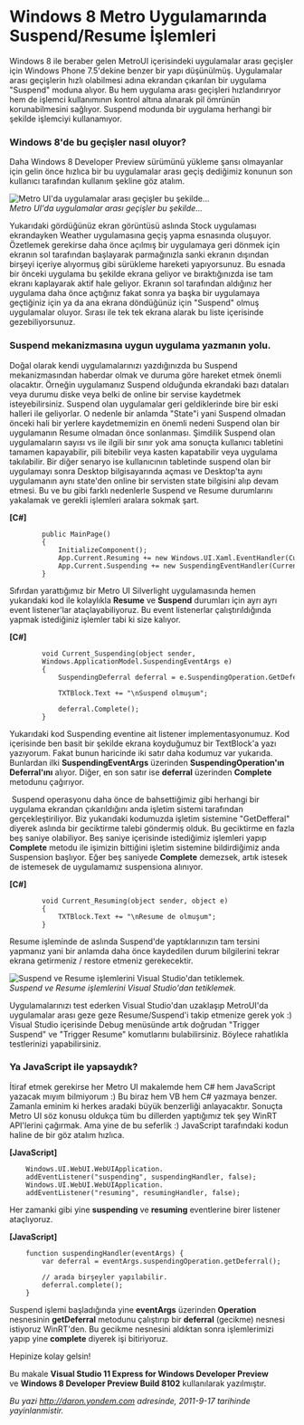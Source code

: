 # Windows 8 Metro Uygulamarında Suspend/Resume İşlemleri 

Windows 8 ile beraber gelen MetroUI içerisindeki uygulamalar arası
geçişler için Windows Phone 7.5'dekine benzer bir yapı düşünülmüş.
Uygulamalar arası geçişlerin hızlı olabilmesi adına ekrandan çıkarılan
bir uygulama "Suspend" moduna alıyor. Bu hem uygulama arası geçişleri
hızlandırıryor hem de işlemci kullanımının kontrol altına alınarak pil
ömrünün korunabilmesini sağlıyor. Suspend modunda bir uygulama herhangi
bir şekilde işlemciyi kullanamıyor.

### Windows 8'de bu geçişler nasıl oluyor?  

Daha Windows 8 Developer Preview sürümünü yükleme şansı olmayanlar için
gelin önce hızlıca bir bu uygulamalar arası geçiş dediğimiz konunun son
kullanıcı tarafından kullanım şekline göz atalım.

![Metro UI'da uygulamalar arası geçişler bu
şekilde...](../media/Windows_8_Metro_Suspend_Resume_islemleri/metroui_uygulama_gecisleri.jpg)\
*Metro UI'da uygulamalar arası geçişler bu şekilde...*

Yukarıdaki gördüğünüz ekran görüntüsü aslında Stock uygulaması
ekrandayken Weather uygulamasına geçiş yapma esnasında oluşuyor.
Özetlemek gerekirse daha önce açılmış bir uygulamaya geri dönmek için
ekranın sol tarafından başlayarak parmağınızla sanki ekranın dışından
birşeyi içeriye alıyormuş gibi sürükleme hareketi yapıyorsunuz. Bu
esnada bir önceki uygulama bu şekilde ekrana geliyor ve bıraktığınızda
ise tam ekranı kaplayarak aktif hale geliyor. Ekranın sol tarafından
aldığınız her uygulama daha önce açtığınız fakat sonra ya başka bir
uygulamaya geçtiğiniz için ya da ana ekrana döndüğünüz için "Suspend"
olmuş uygulamalar oluyor. Sırası ile tek tek ekrana alarak bu liste
içerisinde gezebiliyorsunuz.

### Suspend mekanizmasına uygun uygulama yazmanın yolu.  

Doğal olarak kendi uygulamalarınızı yazdığınızda bu Suspend
mekanizmasından haberdar olmak ve duruma göre hareket etmek önemli
olacaktır. Örneğin uygulamanız Suspend olduğunda ekrandaki bazı dataları
veya durumu diske veya belki de online bir servise kaydetmek
isteyebilirsiniz. Suspend olan uygulamalar geri geldiklerinde bire bir
eski halleri ile geliyorlar. O nedenle bir anlamda "State"i yani Suspend
olmadan önceki hali bir yerlere kaydetmemizin en önemli nedeni Suspend
olan bir uygulamanın Resume olmadan önce sonlanması. Şimdilik Suspend
olan uygulamaların sayısı vs ile ilgili bir sınır yok ama sonuçta
kullanıcı tabletini tamamen kapayabilir, pili bitebilir veya kasten
kapatabilir veya uygulama takılabilir. Bir diğer senaryo ise
kullanıcının tabletinde suspend olan bir uygulamayı sonra Desktop
bilgisayarında açması ve Desktop'ta aynı uygulamanın aynı state'den
online bir servisten state bilgisini alıp devam etmesi. Bu ve bu gibi
farklı nedenlerle Suspend ve Resume durumlarını yakalamak ve gerekli
işlemleri aralara sokmak şart.

**[C\#]**

``` {style="font-family: Consolas; font-size: 13; color: black; background: white;"}
        public MainPage()
        {
            InitializeComponent();
            App.Current.Resuming += new Windows.UI.Xaml.EventHandler(Current_Resuming);
            App.Current.Suspending += new SuspendingEventHandler(Current_Suspending);
        }
```

Sıfırdan yarattığımız bir Metro UI Silverlight uygulamasında hemen
yukarıdaki kod ile kolaylıkla **Resume** ve **Suspend** durumları için
ayrı ayrı event listener'lar ataçlayabiliyoruz. Bu event listenerlar
çalıştırıldığında yapmak istediğiniz işlemler tabi ki size kalıyor.

**[C\#]**

``` {style="font-family: Consolas; font-size: 13; color: black; background: white;"}
        void Current_Suspending(object sender, 
        Windows.ApplicationModel.SuspendingEventArgs e)
        {
            SuspendingDeferral deferral = e.SuspendingOperation.GetDeferral();
 
            TXTBlock.Text += "\nSuspend olmuşum";
 
            deferral.Complete();
        }
```

Yukarıdaki kod Suspending eventine ait listener implementasyonumuz. Kod
içerisinde ben basit bir şekilde ekrana koyduğumuz bir TextBlock'a yazı
yazıyorum. Fakat bunun haricinde iki satır daha kodumuz var yukarıda.
Bunlardan ilki **SuspendingEventArgs** üzerinden
**SuspendingOperation'ın** **Deferral'ını** alıyor. Diğer, en son satır
ise **deferral** üzerinden **Complete** metodunu çağırıyor.

 Suspend operasyonu daha önce de bahsettiğimiz gibi herhangi bir
uygulama ekrandan çıkarıldığını anda işletim sistemi tarafından
gerçekleştiriliyor. Biz yukarıdaki kodumuzda işletim sistemine
"GetDefferal" diyerek aslında bir geciktirme talebi göndermiş olduk. Bu
geciktirme en fazla beş saniye olabiliyor. Beş saniye içerisinde
istediğimiz işlemleri yapıp **Complete** metodu ile işimizin bittiğini
işletim sistemine bildirdiğimiz anda Suspension başlıyor. Eğer beş
saniyede **Complete** demezsek, artık istesek de istemesek de
uygulamamız suspensiona alınıyor.

**[C\#]**

``` {style="font-family: Consolas; font-size: 13; color: black; background: white;"}
        void Current_Resuming(object sender, object e)
        {
            TXTBlock.Text += "\nResume de olmuşum";
        }
```

Resume işleminde de aslında Suspend'de yaptıklarınızın tam tersini
yapmanız yani bir anlamda daha önce kaydedilen durum bilgilerini tekrar
ekrana getirmeniz / restore etmeniz gerekecektir.

![Suspend ve Resume işlemlerini Visual Studio'dan
tetiklemek.](../media/Windows_8_Metro_Suspend_Resume_islemleri/suspend_trigger.png)\
*Suspend ve Resume işlemlerini Visual Studio'dan tetiklemek.*

Uygulamalarınızı test ederken Visual Studio'dan uzaklaşıp MetroUI'da
uygulamalar arası geze geze Resume/Suspend'i takip etmenize gerek yok :)
Visual Studio içerisinde Debug menüsünde artık doğrudan "Trigger
Suspend" ve "Trigger Resume" komutlarını bulabilirsiniz. Böylece
rahatlıkla testlerinizi yapabilirsiniz.

### Ya JavaScript ile yapsaydık?  

İtiraf etmek gerekirse her Metro UI makalemde hem C\# hem JavaScript
yazacak mıyım bilmiyorum :) Bu biraz hem VB hem C\# yazmaya benzer.
Zamanla eminim ki herkes aradaki büyük benzerliği anlayacaktır. Sonuçta
Metro UI söz konusu oldukça tüm bu dillerden yaptığımız tek şey WinRT
API'lerini çağırmak. Ama yine de bu seferlik :) JavaScript tarafındaki
kodun haline de bir göz atalım hızlıca.

**[JavaScript]**

``` {style="font-family: Consolas; font-size: 13; color: black; background: white;"}
    Windows.UI.WebUI.WebUIApplication.
    addEventListener("suspending", suspendingHandler, false);
    Windows.UI.WebUI.WebUIApplication.
    addEventListener("resuming", resumingHandler, false);
```

Her zamanki gibi yine **suspending** ve **resuming** eventlerine birer
listener ataçlıyoruz.

**[JavaScript]**

``` {style="font-family: Consolas; font-size: 13; color: black; background: white;"}
    function suspendingHandler(eventArgs) {
        var deferral = eventArgs.suspendingOperation.getDeferral();
 
        // arada birşeyler yapılabilir.
        deferral.complete();
    }
```

Suspend işlemi başladığında yine **eventArgs** üzerinden **Operation**
nesnesinin **getDeferral** metodunu çalıştırıp bir **deferral**
(gecikme) nesnesi istiyoruz WinRT'den. Bu gecikme nesnesini aldıktan
sonra işlemlerimizi yapıp yine **complete** diyerek işi bitiriyoruz.

Hepinize kolay gelsin!

Bu makale **Visual Studio 11 Express for Windows Developer Preview**\
ve **Windows 8 Developer Preview Build 8102** kullanılarak yazılmıştır.


*Bu yazi http://daron.yondem.com adresinde, 2011-9-17 tarihinde yayinlanmistir.*